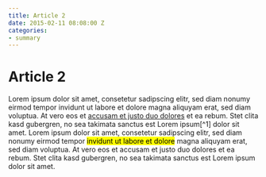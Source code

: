 ```yaml
---
title: Article 2
date: 2015-02-11 08:08:00 Z
categories:
- summary
---
```


# Article 2

Lorem ipsum dolor sit amet, consetetur sadipscing elitr, sed diam nonumy eirmod tempor invidunt ut labore et dolore magna aliquyam erat, sed diam voluptua. At vero eos et [accusam et justo duo dolores](#) et ea rebum. Stet clita kasd gubergren, no sea takimata sanctus est Lorem ipsum[^1] dolor sit amet. Lorem ipsum dolor sit amet, consetetur sadipscing elitr, sed diam nonumy eirmod tempor <mark>invidunt ut labore et dolore</mark> magna aliquyam erat, sed diam voluptua. At vero eos et accusam et justo duo dolores et ea rebum. Stet clita kasd gubergren, no sea takimata sanctus est Lorem ipsum dolor sit amet.
